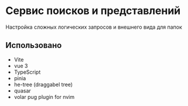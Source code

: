 # Сервис поисков и представлений
Настройка сложных логических запросов и внешнего вида для папок

## Использовано

- Vite
- vue 3
- TypeScript
- pinia
- he-tree (draggabel tree)
- quasar
- volar pug plugin for nvim

